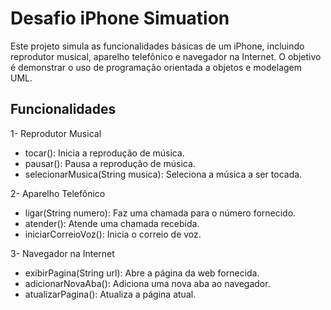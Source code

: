 
# Desafio iPhone Simuation

Este projeto simula as funcionalidades básicas de um iPhone, incluindo reprodutor musical, aparelho telefônico e navegador na Internet. O objetivo é demonstrar o uso de programação orientada a objetos e modelagem UML.

## Funcionalidades

1- Reprodutor Musical
* tocar(): Inicia a reprodução de música.
* pausar(): Pausa a reprodução de música.
* selecionarMusica(String musica): Seleciona a música a ser tocada.

2- Aparelho Telefônico
* ligar(String numero): Faz uma chamada para o número fornecido.
* atender(): Atende uma chamada recebida.
* iniciarCorreioVoz(): Inicia o correio de voz.

3- Navegador na Internet
* exibirPagina(String url): Abre a página da web fornecida.
* adicionarNovaAba(): Adiciona uma nova aba ao navegador.
* atualizarPagina(): Atualiza a página atual.
